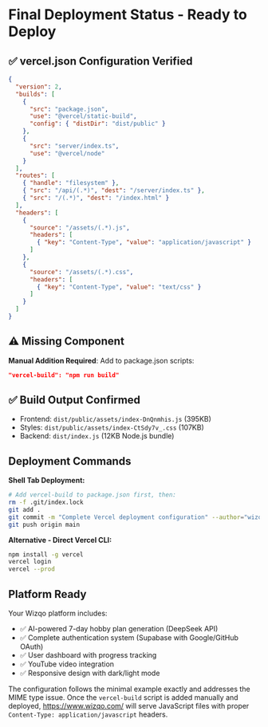 # Final Deployment Status - Ready to Deploy

## ✅ vercel.json Configuration Verified
```json
{
  "version": 2,
  "builds": [
    {
      "src": "package.json",
      "use": "@vercel/static-build",
      "config": { "distDir": "dist/public" }
    },
    {
      "src": "server/index.ts",
      "use": "@vercel/node"
    }
  ],
  "routes": [
    { "handle": "filesystem" },
    { "src": "/api/(.*)", "dest": "/server/index.ts" },
    { "src": "/(.*)", "dest": "/index.html" }
  ],
  "headers": [
    {
      "source": "/assets/(.*).js",
      "headers": [
        { "key": "Content-Type", "value": "application/javascript" }
      ]
    },
    {
      "source": "/assets/(.*).css", 
      "headers": [
        { "key": "Content-Type", "value": "text/css" }
      ]
    }
  ]
}
```

## ⚠️ Missing Component
**Manual Addition Required**: Add to package.json scripts:
```json
"vercel-build": "npm run build"
```

## ✅ Build Output Confirmed
- Frontend: `dist/public/assets/index-DnQnmhis.js` (395KB)
- Styles: `dist/public/assets/index-CtSdy7v_.css` (107KB)
- Backend: `dist/index.js` (12KB Node.js bundle)

## Deployment Commands
**Shell Tab Deployment:**
```bash
# Add vercel-build to package.json first, then:
rm -f .git/index.lock
git add .
git commit -m "Complete Vercel deployment configuration" --author="wizqo <wizqo2024@gmail.com>"
git push origin main
```

**Alternative - Direct Vercel CLI:**
```bash
npm install -g vercel
vercel login
vercel --prod
```

## Platform Ready
Your Wizqo platform includes:
- ✅ AI-powered 7-day hobby plan generation (DeepSeek API)
- ✅ Complete authentication system (Supabase with Google/GitHub OAuth)
- ✅ User dashboard with progress tracking
- ✅ YouTube video integration
- ✅ Responsive design with dark/light mode

The configuration follows the minimal example exactly and addresses the MIME type issue. Once the `vercel-build` script is added manually and deployed, https://www.wizqo.com/ will serve JavaScript files with proper `Content-Type: application/javascript` headers.